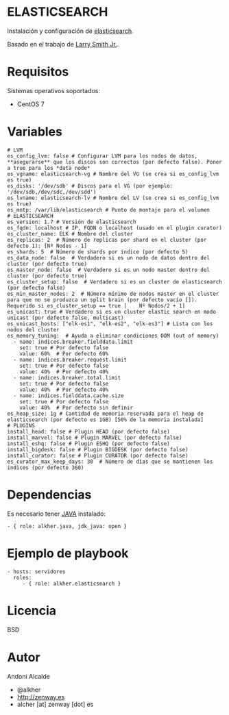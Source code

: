 ELASTICSEARCH
=============

Instalación y configuración de [elasticsearch](https://www.elastic.co/products/elasticsearch).

Basado en el trabajo de [Larry Smith Jr.](http://everythingshouldbevirtual.com/).

Requisitos
==========

Sistemas operativos soportados:

- CentOS 7 

Variables
=========

	# LVM
	es_config_lvm: false # Configurar LVM para los nodos de datos, **asegurarse** que los discos son correctos (por defecto false). Poner a true para los *data node*
	es_vgname: elasticsearch-vg # Nombre del VG (se crea si es_config_lvm es true)
	es_disks: '/dev/sdb' # Discos para el VG (por ejemplo: '/dev/sdb,/dev/sdc,/dev/sdd')
	es_lvname: elasticsearch-lv # Nombre del LV (se crea si es_config_lvm es true)
	es_mntp: /var/lib/elasticsearch # Punto de montaje para el volumen
	# ELASTICSEARCH
	es_version: 1.7 # Versión de elasticsearch
	es_fqdn: localhost # IP, FQDN o localhost (usado en el plugin curator)
	es_cluster_name: ELK # Nombre del cluster
	es_replicas: 2  # Número de replicas por shard en el cluster (por defecto 1): [Nº Nodos - 1]
	es_shards: 5  # Número de shards por índice (por defecto 5)
	es_data_node: false  # Verdadero si es un nodo de datos dentro del cluster (por defecto true)
	es_master_node: false  # Verdadero si es un nodo master dentro del cluster (por defecto true)
	es_cluster_setup: false  # Verdadero si es un cluster de elasticsearch (por defecto false)
	es_min_master_nodes: 2  # Número mínimo de nodos master en el cluster para que no se produzca un split brain (por defecto vacío []). Requerido si es_cluster_setup == true [	Nº Nodos/2 + 1]
	es_unicast: true # Verdadero si es un cluster elastic search en modo unicast (por defecto false, multicast)
	es_unicast_hosts: ["elk-es1", "elk-es2", "elk-es3"] # Lista con los nodos del cluster
	es_memory_tuning:  # Ayuda a eliminar condiciones OOM (out of memory)
	  - name: indices.breaker.fielddata.limit
	    set: true # Por defecto false
	    value: 60%  # Por defecto 60%
	  - name: indices.breaker.request.limit
	    set: true # Por defecto false
	    value: 40%  # Por defecto 40%
	  - name: indices.breaker.total.limit
	    set: true # Por defecto false
	    value: 40%  # Por defecto 40%
	  - name: indices.fielddata.cache.size
	    set: true # Por defecto false
	    value: 40%  # Por defecto sin definir
	es_heap_size: 1g # Cantidad de memoria reservada para el heap de elasticsearch (por defecto es 1GB) [50% de la memoria instalada]
	# PLUGINS
	install_head: false # Plugin HEAD (por defecto false)
	install_marvel: false # Plugin MARVEL (por defecto false)
	install_eshq: false # Plugin ESHQ (por defecto false)
	install_bigdesk: false # Plugin BIGDESK (por defecto false)
	install_curator: false # Plugin CURATOR (por defecto false)
	es_curator_max_keep_days: 30  # Número de días que se mantienen los indices (por defecto 360)

Dependencias
============

Es necesario tener [JAVA](http://java.com/es/about/whatis_java.jsp) instalado:

	- { role: alkher.java, jdk_java: open }

Ejemplo de playbook
===================

    - hosts: servidores
      roles:
         - { role: alkher.elasticsearch }

Licencia
========

BSD

Autor
=====

Andoni Alcalde
- @alkher
- http://zenway.es
- alcher [at] zenway [dot] es